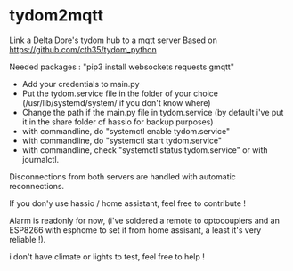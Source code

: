 # tydom2mqtt
Link a Delta Dore's tydom hub to a mqtt server
Based on https://github.com/cth35/tydom_python


Needed packages : "pip3 install websockets requests gmqtt"

- Add your credentials to main.py
- Put the tydom.service file in the folder of your choice (/usr/lib/systemd/system/ if you don't know where)
- Change the path if the main.py file in tydom.service (by default i've put it in the share folder of hassio for backup purposes)
- with commandline, do "systemctl enable tydom.service"
- with commandline, do "systemctl start tydom.service"
- with commandline, check "systemctl status tydom.service" or with journalctl.

Disconnections from both servers are handled with automatic reconnections.

If you don'y use hassio / home assistant, feel free to contribute !


Alarm is readonly for now, (i've soldered a remote to optocouplers and an ESP8266 with esphome to set it from home assisant, a least it's very reliable !).

i don't have climate or lights to test, feel free to help !

